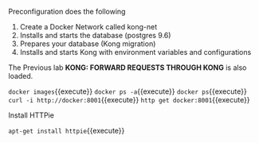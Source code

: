 Preconfiguration does the following
1. Create a Docker Network called kong-net
2. Installs and starts the database (postgres 9.6)
3. Prepares your database (Kong migration)
4. Installs and starts Kong with environment variables and configurations

The Previous lab **KONG: FORWARD REQUESTS THROUGH KONG** is also loaded. 


`docker images`{{execute}} `docker ps -a`{{execute}} `docker ps`{{execute}}
`curl -i http://docker:8001`{{execute}} `http get docker:8001`{{execute}}

Install HTTPie 

`apt-get install httpie`{{execute}}
